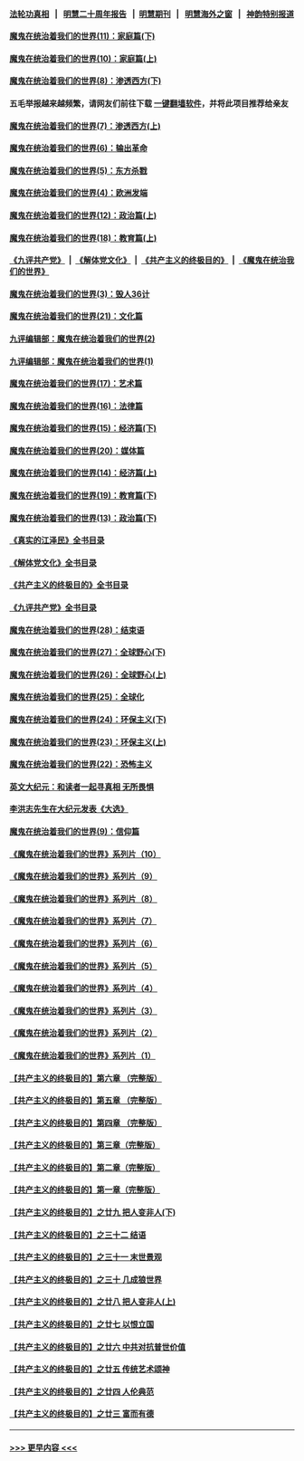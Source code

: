 #### [法轮功真相](https://github.com/gfw-breaker/truth/blob/master/README.md?t=0) &nbsp;&nbsp;|&nbsp;&nbsp; [明慧二十周年报告](https://github.com/gfw-breaker/mh-reports/blob/master/README.md?t=0) &nbsp;&nbsp;|&nbsp;&nbsp;[明慧期刊](https://github.com/gfw-breaker/mh-qikan) &nbsp;&nbsp;|&nbsp;&nbsp; [明慧海外之窗](https://github.com/gfw-breaker/mh-news/blob/master/README.md?t=0) &nbsp;&nbsp;|&nbsp;&nbsp; [神韵特别报道](https://github.com/gfw-breaker/mh-news/blob/master/shenyun.md?t=0)
#### [魔鬼在统治着我们的世界(11)：家庭篇(下)](../pages/nsc422/n10440961.md?t=01010943) 
#### [魔鬼在统治着我们的世界(10)：家庭篇(上)](../pages/nsc422/n10435448.md?t=01010943) 
#### [魔鬼在统治着我们的世界(8)：渗透西方(下)](../pages/nsc422/n10429603.md?t=01010943) 
#### 五毛举报越来越频繁，请网友们前往下载 [一键翻墙软件](https://github.com/gfw-breaker/ssr-accounts)，并将此项目推荐给亲友
#### [魔鬼在统治着我们的世界(7)：渗透西方(上)](../pages/nsc422/n10426013.md?t=01010943) 
#### [魔鬼在统治着我们的世界(6)：输出革命](../pages/nsc422/n10421536.md?t=01010943) 
#### [魔鬼在统治着我们的世界(5)：东方杀戮](../pages/nsc422/n10417707.md?t=01010943) 
#### [魔鬼在统治着我们的世界(4)：欧洲发端](../pages/nsc422/n10414890.md?t=01010943) 
#### [魔鬼在统治着我们的世界(12)：政治篇(上)](../pages/nsc422/n10444576.md?t=01010943) 
#### [魔鬼在统治着我们的世界(18)：教育篇(上)](../pages/nsc422/n10526970.md?t=01010943) 
#### [《九评共产党》](https://github.com/begood0513/9ping.md/blob/master/README.md) &nbsp;|&nbsp; [《解体党文化》](../../../../jtdwh.md/blob/master/README.md)  &nbsp;|&nbsp; [《共产主义的终极目的》](../../../../gczydzjmd.md/blob/master/README.md) &nbsp;|&nbsp; [《魔鬼在统治我们的世界》](../../../../mgztzwmdsj.md/blob/master/README.md) 
#### [魔鬼在统治着我们的世界(3)：毁人36计](../pages/nsc422/n10411583.md?t=01010943) 
#### [魔鬼在统治着我们的世界(21)：文化篇](../pages/nsc422/n10597706.md?t=01010943) 
#### [九评编辑部：魔鬼在统治着我们的世界(2)](../pages/nsc422/n10410036.md?t=01010943) 
#### [九评编辑部：魔鬼在统治着我们的世界(1)](../pages/nsc422/n10406825.md?t=01010943) 
#### [魔鬼在统治着我们的世界(17)：艺术篇](../pages/nsc422/n10499093.md?t=01010943) 
#### [魔鬼在统治着我们的世界(16)：法律篇](../pages/nsc422/n10485969.md?t=01010943) 
#### [魔鬼在统治着我们的世界(15)：经济篇(下)](../pages/nsc422/n10469975.md?t=01010943) 
#### [魔鬼在统治着我们的世界(20)：媒体篇](../pages/nsc422/n10586579.md?t=01010943) 
#### [魔鬼在统治着我们的世界(14)：经济篇(上)](../pages/nsc422/n10457370.md?t=01010943) 
#### [魔鬼在统治着我们的世界(19)：教育篇(下)](../pages/nsc422/n10564808.md?t=01010943) 
#### [魔鬼在统治着我们的世界(13)：政治篇(下)](../pages/nsc422/n10448270.md?t=01010943) 
#### [《真实的江泽民》全书目录](../pages/nsc422/n13721399.md?t=01010943) 
#### [《解体党文化》全书目录](../pages/nsc422/n13721157.md?t=01010943) 
#### [《共产主义的终极目的》全书目录](../pages/nsc422/n13721048.md?t=01010943) 
#### [《九评共产党》全书目录](../pages/nsc422/n13708085.md?t=01010943) 
#### [魔鬼在统治着我们的世界(28)：结束语](../pages/nsc422/n10936246.md?t=01010943) 
#### [魔鬼在统治着我们的世界(27)：全球野心(下)](../pages/nsc422/n10928319.md?t=01010943) 
#### [魔鬼在统治着我们的世界(26)：全球野心(上)](../pages/nsc422/n10900318.md?t=01010943) 
#### [魔鬼在统治着我们的世界(25)：全球化](../pages/nsc422/n10788205.md?t=01010943) 
#### [魔鬼在统治着我们的世界(24)：环保主义(下)](../pages/nsc422/n10695307.md?t=01010943) 
#### [魔鬼在统治着我们的世界(23)：环保主义(上)](../pages/nsc422/n10688613.md?t=01010943) 
#### [魔鬼在统治着我们的世界(22)：恐怖主义](../pages/nsc422/n10614727.md?t=01010943) 
#### [英文大纪元：和读者一起寻真相 无所畏惧](../pages/nsc422/n12542027.md?t=01010943) 
#### [李洪志先生在大纪元发表《大选》](../pages/nsc422/n12534746.md?t=01010943) 
#### [魔鬼在统治着我们的世界(9)：信仰篇](../pages/nsc422/n10432159.md?t=01010943) 
#### [《魔鬼在统治着我们的世界》系列片（10）](../pages/nsc422/n12292670.md?t=01010943) 
#### [《魔鬼在统治着我们的世界》系列片（9）](../pages/nsc422/n12290859.md?t=01010943) 
#### [《魔鬼在统治着我们的世界》系列片（8）](../pages/nsc422/n12287445.md?t=01010943) 
#### [《魔鬼在统治着我们的世界》系列片（7）](../pages/nsc422/n12283425.md?t=01010943) 
#### [《魔鬼在统治着我们的世界》系列片（6）](../pages/nsc422/n12282314.md?t=01010943) 
#### [《魔鬼在统治着我们的世界》系列片（5）](../pages/nsc422/n12281419.md?t=01010943) 
#### [《魔鬼在统治着我们的世界》系列片（4）](../pages/nsc422/n12274024.md?t=01010943) 
#### [《魔鬼在统治着我们的世界》系列片（3）](../pages/nsc422/n12271322.md?t=01010943) 
#### [《魔鬼在统治着我们的世界》系列片（2）](../pages/nsc422/n12269049.md?t=01010943) 
#### [《魔鬼在统治着我们的世界》系列片（1）](../pages/nsc422/n12267575.md?t=01010943) 
#### [【共产主义的终极目的】第六章 （完整版）](../pages/nsc422/n11428913.md?t=01010943) 
#### [【共产主义的终极目的】第五章 （完整版）](../pages/nsc422/n11428912.md?t=01010943) 
#### [【共产主义的终极目的】第四章 （完整版）](../pages/nsc422/n11428907.md?t=01010943) 
#### [【共产主义的终极目的】第三章（完整版）](../pages/nsc422/n11428848.md?t=01010943) 
#### [【共产主义的终极目的】第二章（完整版）](../pages/nsc422/n11428831.md?t=01010943) 
#### [【共产主义的终极目的】第一章（完整版）](../pages/nsc422/n11417651.md?t=01010943) 
#### [【共产主义的终极目的】之廿九 把人变非人(下)](../pages/nsc422/n11344140.md?t=01010943) 
#### [【共产主义的终极目的】之三十二 结语](../pages/nsc422/n11360535.md?t=01010943) 
#### [【共产主义的终极目的】之三十一 末世景观](../pages/nsc422/n11351129.md?t=01010943) 
#### [【共产主义的终极目的】之三十 几成狼世界](../pages/nsc422/n11348280.md?t=01010943) 
#### [【共产主义的终极目的】之廿八 把人变非人(上)](../pages/nsc422/n11340492.md?t=01010943) 
#### [【共产主义的终极目的】之廿七 以恨立国](../pages/nsc422/n11336944.md?t=01010943) 
#### [【共产主义的终极目的】之廿六 中共对抗普世价值](../pages/nsc422/n11324785.md?t=01010943) 
#### [【共产主义的终极目的】之廿五 传统艺术颂神](../pages/nsc422/n11296396.md?t=01010943) 
#### [【共产主义的终极目的】之廿四 人伦典范](../pages/nsc422/n11296397.md?t=01010943) 
#### [【共产主义的终极目的】之廿三 富而有德](../pages/nsc422/n11283598.md?t=01010943) 

----
#### [ >>> 更早内容 <<< ](../indexes/nsc422-earlier.md)

